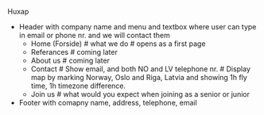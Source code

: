 Huxap

- Header with company name and menu and textbox where user can type in email or phone nr. and we will contact them
  + Home (Forside) # what we do # opens as a first page
  + Referances # coming later
  + About us # coming later
  + Contact # Show email, and both NO and LV telephone nr. # Display map by marking Norway, Oslo and Riga, Latvia and showing 1h fly time, 1h timezone difference.
  + Join us # what would you expect when joining as a senior or junior
- Footer with comapny name, address, telephone, email
